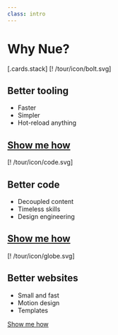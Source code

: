 ```yaml
---
class: intro
---
```


# Why Nue?

[.cards.stack]
  [! /tour/icon/bolt.svg]
  ## Better tooling
  - Faster
  - Simpler
  - Hot-reload anything

  [Show me how](/tour/1-tooling/speed.html)
  ---

  [! /tour/icon/code.svg]
  ## Better code
  - Decoupled content
  - Timeless skills
  - Design engineering

  [Show me how](/tour/2-code/content-authoring.html)
  ---

  [! /tour/icon/globe.svg]
  ## Better websites
  - Small and fast
  - Motion design
  - Templates

  [Show me how](/tour/3-websites/size.html)
